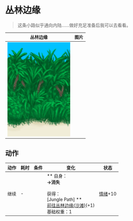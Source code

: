 # 丛林边缘  
> 这条小路似乎通向内陆……做好充足准备后我可以去看看。  
  
  丛林边缘  |   图片   
 ----  |  ----:   
   |  <img decoding="async" src="Sprite/JunglePatch.png" href="a.md" style="max-width:300px;max-height:300px;">   
  
## 动作  
动作  |  耗时  |  条件  |  变化  |  状态  
----  |  ----  |  ----  |  ----  |  ----  
继续<br>  |  -  |    |  ** 自身：**<br>→消失<br><br>** 获得： **<br>** [Jungle Path]  **<br>  [前往丛林边缘(沙滩)](Path_BeachToOutskirts.md)(+1)<br>基础权重：1  |  [情绪](Morale.md)+10  


<script>document.title="丛林边缘 - 卡牌生存百科 Card Survival Wiki";</script>